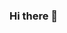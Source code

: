 ### Hi there 👋

<!--
**Rajiv-Kumar-Singh/Rajiv-Kumar-Singh** is a ✨ _special_ ✨ repository because its `README.md` (this file) appears on your GitHub profile.

Here are some ideas to get you started:

- 🔭 I’m currently working on MERN Project.
- 🌱 I’m currently learning Full-Stack Web Development
- 👯 I’m looking to collaborate on ...
- 🤔 I’m looking for help with ...
- 💬 Ask me about Web Development.
- 📫 How to reach me: ...
- 😄 Pronouns: ...
- ⚡ Fun fact: ...
-->
